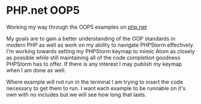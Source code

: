 # PHP.net OOP5

Working my way through the OOP5 examples on [php.net](http://us3.php.net/manual/en/language.oop5.php)

My goals are to gain a better understanding of the OOP standards in modern PHP as well as work on my ability to navigate 
PHPStorm effectively.  I'm working towards setting my PHPStorm keymap to mimic Atom as closely as possible while still
maintaining all of the code completion goodness PHPStorm has to offer.  If there is any interest I may publish my
keymap when I am done as well.

Where example will not run in the terminal I am trying to insert the code necessary to get them to run.  I want each
example to be runnable on it's own with no includes but we will see how long that lasts.

